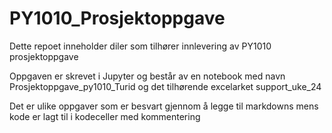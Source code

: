 # PY1010_Prosjektoppgave
Dette repoet inneholder diler som tilhører innlevering av PY1010 prosjektoppgave

Oppgaven er skrevet i Jupyter og består av en notebook med navn Prosjektoppgave_py1010_Turid og det tilhørende excelarket support_uke_24

Det er ulike oppgaver som er besvart gjennom å legge til markdowns mens kode er lagt til i kodeceller med kommentering
